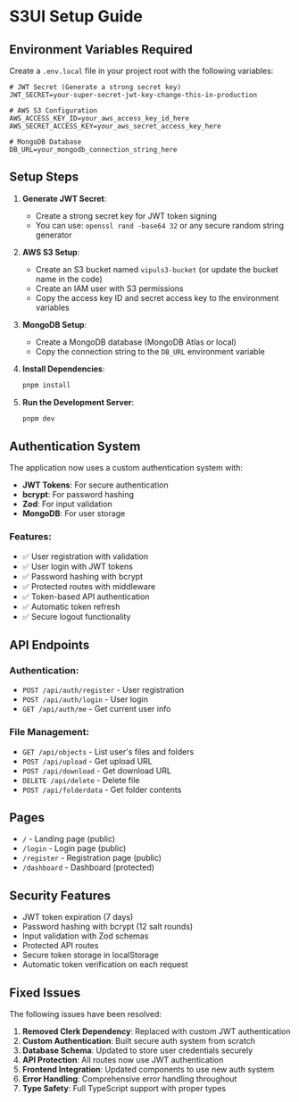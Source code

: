 # S3UI Setup Guide

## Environment Variables Required

Create a `.env.local` file in your project root with the following variables:

```env
# JWT Secret (Generate a strong secret key)
JWT_SECRET=your-super-secret-jwt-key-change-this-in-production

# AWS S3 Configuration
AWS_ACCESS_KEY_ID=your_aws_access_key_id_here
AWS_SECRET_ACCESS_KEY=your_aws_secret_access_key_here

# MongoDB Database
DB_URL=your_mongodb_connection_string_here
```

## Setup Steps

1. **Generate JWT Secret**:
   - Create a strong secret key for JWT token signing
   - You can use: `openssl rand -base64 32` or any secure random string generator

2. **AWS S3 Setup**:
   - Create an S3 bucket named `vipuls3-bucket` (or update the bucket name in the code)
   - Create an IAM user with S3 permissions
   - Copy the access key ID and secret access key to the environment variables

3. **MongoDB Setup**:
   - Create a MongoDB database (MongoDB Atlas or local)
   - Copy the connection string to the `DB_URL` environment variable

4. **Install Dependencies**:
   ```bash
   pnpm install
   ```

5. **Run the Development Server**:
   ```bash
   pnpm dev
   ```

## Authentication System

The application now uses a custom authentication system with:

- **JWT Tokens**: For secure authentication
- **bcrypt**: For password hashing
- **Zod**: For input validation
- **MongoDB**: For user storage

### Features:

- ✅ User registration with validation
- ✅ User login with JWT tokens
- ✅ Password hashing with bcrypt
- ✅ Protected routes with middleware
- ✅ Token-based API authentication
- ✅ Automatic token refresh
- ✅ Secure logout functionality

## API Endpoints

### Authentication:
- `POST /api/auth/register` - User registration
- `POST /api/auth/login` - User login
- `GET /api/auth/me` - Get current user info

### File Management:
- `GET /api/objects` - List user's files and folders
- `POST /api/upload` - Get upload URL
- `POST /api/download` - Get download URL
- `DELETE /api/delete` - Delete file
- `POST /api/folderdata` - Get folder contents

## Pages

- `/` - Landing page (public)
- `/login` - Login page (public)
- `/register` - Registration page (public)
- `/dashboard` - Dashboard (protected)

## Security Features

- JWT token expiration (7 days)
- Password hashing with bcrypt (12 salt rounds)
- Input validation with Zod schemas
- Protected API routes
- Secure token storage in localStorage
- Automatic token verification on each request

## Fixed Issues

The following issues have been resolved:

1. **Removed Clerk Dependency**: Replaced with custom JWT authentication
2. **Custom Authentication**: Built secure auth system from scratch
3. **Database Schema**: Updated to store user credentials securely
4. **API Protection**: All routes now use JWT authentication
5. **Frontend Integration**: Updated components to use new auth system
6. **Error Handling**: Comprehensive error handling throughout
7. **Type Safety**: Full TypeScript support with proper types
